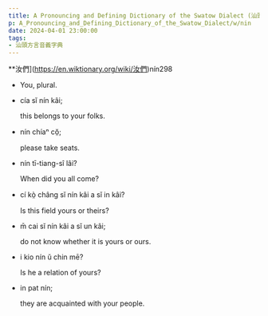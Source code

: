 ```yaml
---
title: A Pronouncing and Defining Dictionary of the Swatow Dialect (汕頭方言音義字典) / nin
p: A_Pronouncing_and_Defining_Dictionary_of_the_Swatow_Dialect/w/nin
date: 2024-04-01 23:00:00
tags: 
- 汕頭方言音義字典
---
```



**汝們](https://en.wiktionary.org/wiki/汝們)nín298
- You, plural.

- cía sĭ nín kâi;

  this belongs to your folks.

- nín chíaⁿ cŏ̤;

  please take seats.

- nín tī-tiang-sî lâi?

  When did you all come?

- cí kò̤ châng sĭ nín kâi a sĭ in kâi?

  Is this field yours or theirs?

- m̄ cai sĭ nín kâi a sĭ un kâi;

  do not know whether it is yours or ours.

- i kio nín ŭ chin mē?

  Is he a relation of yours?

- in pat nín;

  they are acquainted with your people.
